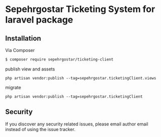 # Sepehrgostar Ticketing System for laravel package


## Installation

Via Composer

``` bash
$ composer require sepehrgostar/ticketing-client
```

publish view and assets
```
php artisan vendor:publish --tag=sepehrgostar.ticketingClient.views
```

migrate 
```
php artisan vendor:publish --tag=sepehrgostar.ticketingClient
```

## Security

If you discover any security related issues, please email author email instead of using the issue tracker.

 
